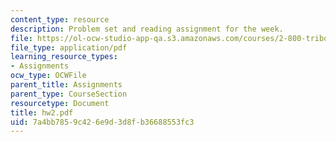 ```yaml
---
content_type: resource
description: Problem set and reading assignment for the week.
file: https://ol-ocw-studio-app-qa.s3.amazonaws.com/courses/2-800-tribology-fall-2004/7a4bb7859c426e9d3d8fb36688553fc3_hw2.pdf
file_type: application/pdf
learning_resource_types:
- Assignments
ocw_type: OCWFile
parent_title: Assignments
parent_type: CourseSection
resourcetype: Document
title: hw2.pdf
uid: 7a4bb785-9c42-6e9d-3d8f-b36688553fc3
---
```

